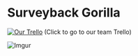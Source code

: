 Surveyback Gorilla
==================

[![Our Trello](http://snag.gy/q7MQk.jpg "Our Trello")](https://trello.com/b/mVXcCJeW/surveyback-gorilla)
(Click to go to our team Trello)

![Imgur](http://i.imgur.com/Qzy5yW8)
